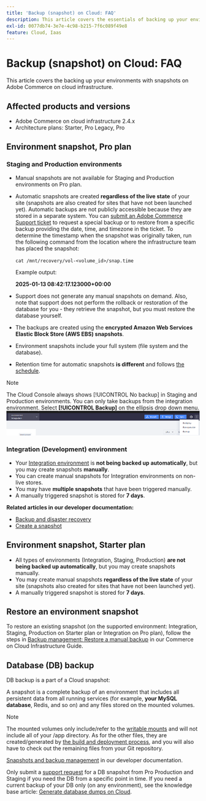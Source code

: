 ```yaml
---
title: 'Backup (snapshot) on Cloud: FAQ'
description: This article covers the essentials of backing up your environments with snapshots on Adobe Commerce on cloud infrastructure.
exl-id: 0077db74-3e7e-4c98-b215-7f6c089f49e8
feature: Cloud, Iaas
---
```

# Backup (snapshot) on Cloud: FAQ

This article covers the backing up your environments with snapshots on Adobe Commerce on cloud infrastructure.

## Affected products and versions

* Adobe Commerce on cloud infrastructure 2.4.x
* Architecture plans:  Starter, Pro Legacy, Pro

## Environment snapshot, Pro plan

### Staging and Production environments

* Manual snapshots are not available for Staging and Production environments on Pro plan.
* Automatic snapshots are created **regardless of the live state** of your site (snapshots are also created for sites that have not been launched yet). Automatic backups are not publicly accessible because they are stored in a separate system.
You can [submit an Adobe Commerce Support ticket](/docs/commerce-knowledge-base/kb/help-center-guide/magento-help-center-user-guide.html#submit-ticket) to request a special backup or to restore from a specific backup providing the date, time, and timezone in the ticket. To determine the timestamp when the snapshot was originally taken, run the following command from the location where the infrastructure team has placed the snapshot:

  `cat /mnt/recovery/vol-<volume_id>/snap.time`

  Example output:

  <strong>2025-01-13 08:42:17.123000+00:00</strong>


* Support does not generate any manual snapshots on demand. Also, note that support does not perform the rollback or restoration of the database for you - they retrieve the snapshot, but you must restore the database yourself.
* The backups are created using the **encrypted Amazon Web Services Elastic Block Store (AWS EBS) snapshots**.
* Environment snapshots include your full system (file system and the database).
* Retention time for automatic snapshots **is different** and follows [the schedule](/docs/commerce-cloud-service/user-guide/architecture/pro-architecture.html?lang=en#backup-and-disaster-recovery).

>[!NOTE]
>The Cloud Console always shows [!UICONTROL No backup] in Staging and Production environments. You can only take backups from the integration environment. Select **[!UICONTROL Backup]** on the ellipsis drop down menu.
>![cloud_console_backup.png](assets/cloud_console_backup.png)





### Integration (Development) environment

* Your [Integration environment](/help/announcements/adobe-commerce-announcements/integration-environment-enhancement-request-pro-and-starter.md) is **not being backed up automatically**, but you may create snapshots **manually**.
* You can create manual snapshots for Integration environments on non-live stores.
* You may have **multiple snapshots** that have been triggered manually.
* A manually triggered snapshot is stored for **7 days**.

 **Related articles in our developer documentation:**

* [Backup and disaster recovery](/docs/commerce-cloud-service/user-guide/architecture/pro-architecture.html#backup-and-disaster-recovery)
* [Create a snapshot](/docs/commerce-cloud-service/user-guide/develop/storage/snapshots.html)

## Environment snapshot, Starter plan

* All types of environments (Integration, Staging, Production) **are not being backed up automatically**, but you may create snapshots manually.
* You may create manual snapshots **regardless of the live state** of your site (snapshots also created for sites that have not been launched yet).
* A manually triggered snapshot is stored for **7 days**.

## Restore an environment snapshot

To restore an existing snapshot (on the supported environment: Integration, Staging, Production on Starter plan or Integration on Pro plan), follow the steps in [Backup management: Restore a manual backup](https://experienceleague.adobe.com/en/docs/commerce-cloud-service/user-guide/develop/storage/snapshots#restore-a-manual-backup) in our Commerce on Cloud Infrastructure Guide.

## Database (DB) backup

DB backup is a part of a Cloud snapshot:

>
A snapshot is a complete backup of an environment that includes all persistent data from all running services (for example, **your MySQL database**, Redis, and so on) and any files stored on the mounted volumes.

>[!NOTE]
>
>The mounted volumes only include/refer to the [writable mounts](/docs/commerce-cloud-service/user-guide/configure/app/properties/properties.html?lang=en#mounts) and will not include all of your /app directory. As for the other files, they are created/generated by [the build and deployment process](/docs/commerce-cloud-service/user-guide/architecture/pro-develop-deploy-workflow.html?lang=en#deployment-workflow), and you will also have to check out the remaining files from your Git repository.

[Snapshots and backup management](/docs/commerce-cloud-service/user-guide/develop/storage/snapshots.html) in our developer documentation.

Only submit a [support request](/docs/commerce-knowledge-base/kb/help-center-guide/magento-help-center-user-guide.html?lang=en#submit-ticket) for a DB snapshot from Pro Production and Staging if you need the DB from a specific point in time. If you need a current backup of your DB only (on any environment), see the knowledge base article: [Generate database dumps on Cloud](/help/how-to/general/create-database-dump-on-cloud.md).
